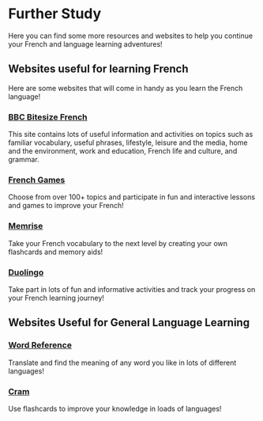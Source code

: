 <h1>Further Study</h1>
<p>Here you can find some more resources and websites to help you continue your French and language learning adventures!</p>
<h2>Websites useful for learning French</h2>
<p>Here are some websites that will come in handy as you learn the French language!</p>
<h3><a href="https://www.bbc.com/bitesize/subjects/z9dqxnb"> BBC Bitesize French</a></h3>
<p>This site contains lots of useful information and activities on topics such as familiar vocabulary, useful phrases, lifestyle, leisure and the media, home and the environment, work and education, French life and culture, and grammar.</p>
<h3><a href="https://www.french-games.net/"> French Games</a></h3>
<p>Choose from over 100+ topics and participate in fun and interactive lessons and games to improve your French!</p>
<h3><a href="https://www.memrise.com/courses/english/french/">Memrise</a></h3>
<p>Take your French vocabulary to the next level by creating your own flashcards and memory aids!</p>
<h3><a href="https://www.duolingo.com/">Duolingo</a></h3>
<p>Take part in lots of fun and informative activities and track your progress on your French learning journey!</p>
<h2>Websites Useful for General Language Learning</h2>
<h3><a href="http://www.wordreference.com/">Word Reference</a></h3>
<p>Translate and find the meaning of any word you like in lots of different languages!</p>
<h3><a href="https://www.cram.com/user/login#flashcards">Cram</a></h3>
<p>Use flashcards to improve your knowledge in loads of languages!</p>
